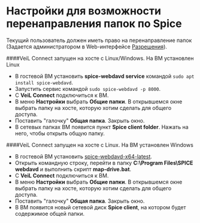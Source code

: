 # Настройки для возможности перенаправления папок по Spice

Текущий пользователь должен иметь право на перенаправление папок (Задается администратором в Web-интерфейсе 
[Разрешения](../../broker/auth_v3/client-permissions.md)). 

####VeiL Connect запущен на хосте с Linux/Windows. На ВМ установлен Linux
    
- В гостевой ВМ установить **spice-webdavd service** командой 
      `sudo apt install spice-webdavd`.
- Запустить сервис командой `sudo spice-webdavd -p 8000`.
- С **VeiL Connect** подключиться к ВМ.
- В меню **Настройки** выбрать **Общие папки**. В открывшемся окне выбрать папку на хосте, 
      которую хотим сделать для общего доступа.
- Поставить "галочку" **Общая папка**. Закрыть окно.
- В сетевых папках ВМ появится пункт **Spice client folder**. Нажать на него, чтобы 
      открыть общую папку.

####VeiL Connect запущен на хосте с Linux. На ВМ установлен Windows

- В гостевой ВМ установить 
    [spice-webdavd-x64-latest](https://www.spice-space.org/download/windows/spice-webdavd/).
- Открыть командную строку, перейти в папку **C:\Program Files\SPICE webdavd** и выполнить скрипт 
      **map-drive.bat**.
- С **VeiL Connect** подключиться к ВМ.
- В меню **Настройки** выбрать **Общие папки**. В открывшемся окне выбрать папку на хосте, 
    которую хотим сделать для общего доступа. 
- Поставить "галочку" **Общая папка**. Закрыть окно.
- В ВМ появится новый сетевой диск **Spice client**, на котором будет содержимое общей папки.
